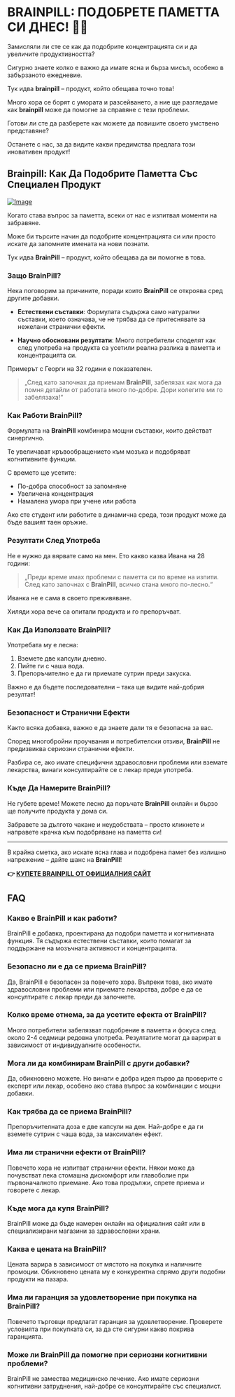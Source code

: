 # BRAINPILL: ПОДОБРЕТЕ ПАМЕТТА СИ ДНЕС! 🧠✨

Замисляли ли сте се как да подобрите концентрацията си и да увеличите продуктивността? 

Сигурно знаете колко е важно да имате ясна и бърза мисъл, особено в забързаното ежедневие. 

Тук идва **brainpill** – продукт, който обещава точно това! 

Много хора се борят с умората и разсейването, а ние ще разгледаме как **brainpill** може да помогне за справяне с тези проблеми. 

Готови ли сте да разберете как можете да повишите своето умствено представяне? 

Останете с нас, за да видите какви предимства предлага този иновативен продукт!

## Brainpill: Как Да Подобрите Паметта Със Специален Продукт

[![Image](https://www2.sellhealth.com/134/brainpill_3_1.jpg)](https://gchaffi.com/ivG49TY6)

Когато става въпрос за паметта, всеки от нас е изпитвал моменти на забравяне. 

Може би търсите начин да подобрите концентрацията си или просто искате да запомните имената на нови познати.

Тук идва **BrainPill** – продукт, който обещава да ви помогне в това.

### Защо BrainPill?

Нека поговорим за причините, поради които **BrainPill** се откроява сред другите добавки. 

- **Естествени съставки**: Формулата съдържа само натурални съставки, което означава, че не трябва да се притеснявате за нежелани странични ефекти.
  
- **Научно обосновани резултати**: Много потребители споделят как след употреба на продукта са усетили реална разлика в паметта и концентрацията си.

Примерът с Георги на 32 години е показателен. 

> „След като започнах да приемам **BrainPill**, забелязах как мога да помня детайли от работата много по-добре. Дори колегите ми го забелязаха!“

### Как Работи BrainPill?

Формулата на **BrainPill** комбинира мощни съставки, които действат синергично. 

Те увеличават кръвообращението към мозъка и подобряват когнитивните функции.

С времето ще усетите:

- По-добра способност за запомняне
- Увеличена концентрация
- Намалена умора при учене или работа

Ако сте студент или работите в динамична среда, този продукт може да бъде вашият таен оръжие.

### Резултати След Употреба

Не е нужно да вярвате само на мен. Ето какво казва Ивана на 28 години:

> „Преди време имах проблеми с паметта си по време на изпити. След като започнах с **BrainPill**, всичко стана много по-лесно.“

Иванка не е сама в своето преживяване. 

Хиляди хора вече са опитали продукта и го препоръчват.

### Как Да Използвате BrainPill?

Употребата му е лесна:

1. Вземете две капсули дневно.
2. Пийте ги с чаша вода.
3. Препоръчително е да ги приемате сутрин преди закуска.

Важно е да бъдете последователни – така ще видите най-добрия резултат!

### Безопасност и Странични Ефекти

Както всяка добавка, важно е да знаете дали тя е безопасна за вас. 

Според многобройни проучвания и потребителски отзиви, **BrainPill** не предизвиква сериозни странични ефекти.

Разбира се, ако имате специфични здравословни проблеми или вземате лекарства, винаги консултирайте се с лекар преди употреба.

### Къде Да Намерите BrainPill?

Не губете време! Можете лесно да поръчате **BrainPill** онлайн и бързо ще получите продукта у дома си. 

Забравете за дългото чакане и неудобствата – просто кликнете и направете крачка към подобряване на паметта си!

---

В крайна сметка, ако искате ясна глава и подобрена памет без излишно напрежение – дайте шанс на **BrainPill**!



**👉 [КУПЕТЕ BRAINPILL ОТ ОФИЦИАЛНИЯ САЙТ](https://gchaffi.com/ivG49TY6)**

## FAQ

### Какво е BrainPill и как работи?
BrainPill е добавка, проектирана да подобри паметта и когнитивната функция. Тя съдържа естествени съставки, които помагат за поддържане на мозъчната активност и концентрацията.

### Безопасно ли е да се приема BrainPill?
Да, BrainPill е безопасен за повечето хора. Въпреки това, ако имате здравословни проблеми или приемате лекарства, добре е да се консултирате с лекар преди да започнете.

### Колко време отнема, за да усетите ефекта от BrainPill?
Много потребители забелязват подобрение в паметта и фокуса след около 2-4 седмици редовна употреба. Резултатите могат да варират в зависимост от индивидуалните особености.

### Мога ли да комбинирам BrainPill с други добавки?
Да, обикновено можете. Но винаги е добра идея първо да проверите с експерт или лекар, особено ако става въпрос за комбинации с мощни добавки.

### Как трябва да се приема BrainPill?
Препоръчителната доза е две капсули на ден. Най-добре е да ги вземете сутрин с чаша вода, за максимален ефект.

### Има ли странични ефекти от BrainPill?
Повечето хора не изпитват странични ефекти. Някои може да почувстват лека стомашна дискомфорт или главоболие при първоначалното приемане. Ако това продължи, спрете приема и говорете с лекар.

### Къде мога да купя BrainPill?
BrainPill може да бъде намерен онлайн на официалния сайт или в специализирани магазини за здравословни храни.

### Каква е цената на BrainPill?
Цената варира в зависимост от мястото на покупка и наличните промоции. Обикновено цената му е конкурентна спрямо други подобни продукти на пазара.

### Има ли гаранция за удовлетворение при покупка на BrainPill?
Повечето търговци предлагат гаранция за удовлетворение. Проверете условията при покупката си, за да сте сигурни какво покрива гаранцията.

### Може ли BrainPill да помогне при сериозни когнитивни проблеми?
BrainPill не замества медицинско лечение. Ако имате сериозни когнитивни затруднения, най-добре се консултирайте със специалист.
